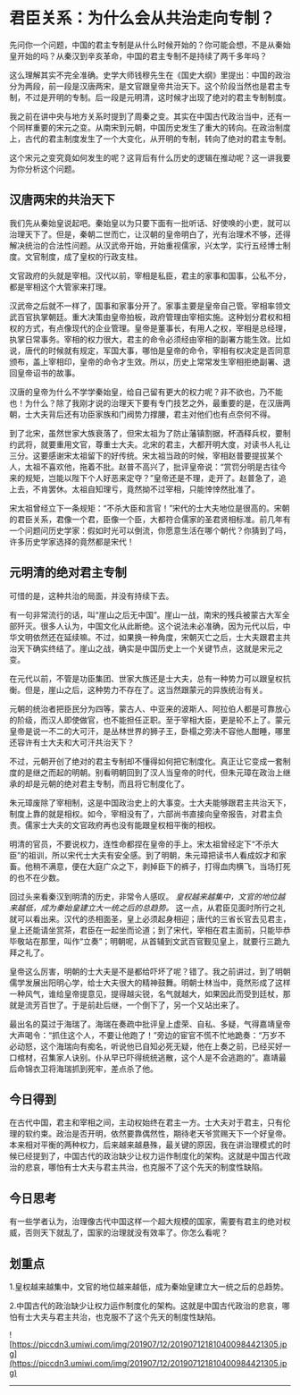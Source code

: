 # 君臣关系：为什么会从共治走向专制？

先问你一个问题，中国的君主专制是从什么时候开始的？你可能会想，不是从秦始皇开始的吗？从秦汉到辛亥革命，中国的君主专制不是持续了两千多年吗？

这么理解其实不完全准确。史学大师钱穆先生在《国史大纲》里提出：中国的政治分为两段，前一段是汉唐两宋，是文官跟皇帝共治天下。这个阶段当然也是君主专制，不过是开明的专制。后一段是元明清，这时候才出现了绝对的君主专制制度。

我之前在讲中央与地方关系时提到了周秦之变。其实在中国古代政治当中，还有一个同样重要的宋元之变。从南宋到元朝，中国历史发生了重大的转向。在政治制度上，古代的君主制度发生了一个大变化，从开明的专制，转向了绝对的君主专制。

这个宋元之变究竟如何发生的呢？这背后有什么历史的逻辑在推动呢？这一讲我要为你分析这个问题。

## 汉唐两宋的共治天下

我们先从秦始皇说起吧。秦始皇以为只要下面有一批听话、好使唤的小吏，就可以治理天下了。但是，秦朝二世而亡，让汉朝的皇帝明白了，光有治理术不够，还得解决统治的合法性问题。从汉武帝开始，开始重视儒家，兴太学，实行五经博士制度。文官制度，成了皇权的行政支柱。

文官政府的头就是宰相。汉代以前，宰相是私臣，君主的家事和国事，公私不分，都是宰相这个大管家来打理。

汉武帝之后就不一样了，国事和家事分开了。家事主要是皇帝自己管。宰相率领文武百官执掌朝廷。重大决策由皇帝拍板，政府管理由宰相实施。这种划分君权和相权的方式，有点像现代的企业管理。皇帝是董事长，有用人之权，宰相是总经理，执掌日常事务。宰相的权力很大，君主的命令必须经由宰相的副署方能生效。比如说，唐代的时候就有规定，军国大事，哪怕是皇帝的命令，宰相有权决定是否同意颁布，盖上宰相印，皇帝的命令才生效。所以，历史上常常发生宰相拒绝副署、退回皇帝诏书的故事。

汉唐的皇帝为什么不学学秦始皇，给自己留有更大的权力呢？非不欲也，乃不能也！为什么？除了我刚才说的治理天下要有专门技艺之外，最重要的是，在汉唐两朝，士大夫背后还有功臣家族和门阀势力撑腰，君主对他们也有点奈何不得。

到了北宋，虽然世家大族衰落了，但宋太祖为了防止藩镇割据，杯酒释兵权，要制约武将，就要重用文官，尊重士大夫。北宋的君主，大都开明大度，对读书人礼让三分。这要感谢宋太祖留下的好传统。宋太祖当政的时候，宰相赵普要提拔某个人，太祖不喜欢他，拖着不批。赵普不高兴了，批评皇帝说：“赏罚分明是古往今来的规矩，岂能以陛下个人好恶来定夺？”皇帝还是不理，走开了。赵普急了，追上去，不肯罢休。太祖自知理亏，竟然拗不过宰相，只能悻悻然批准了。

宋太祖曾经立下一条规矩：“不杀大臣和言官！”宋代的士大夫地位是很高的。宋朝的君臣关系，君像一个君，臣像一个臣，大都符合儒家的圣君贤相标准。前几年有一个问题问历史学家：假如时光可以倒流，你愿意生活在哪个朝代？你猜到了吗，许多历史学家选择的竟然都是宋代！

## 元明清的绝对君主专制

可惜的是，这种共治的局面，并没有持续下去。

有一句非常流行的话，叫“崖山之后无中国”。崖山一战，南宋的残兵被蒙古大军全部歼灭。很多人认为，中国文化从此断绝。这个说法未必准确，因为元代以后，中华文明依然还在延续嘛。不过，如果换一种角度，宋朝灭亡之后，士大夫跟君主共治天下确实终结了。崖山之战，确实是中国历史上一个关键节点，这就是宋元之变。

在元代以前，不管是功臣集团、世家大族还是士大夫，总有一种势力可以跟皇权抗衡。但是，崖山之后，这种势力不存在了。这当然跟蒙元的异族统治有关。

元朝的统治者把臣民分为四等，蒙古人、中亚来的波斯人、阿拉伯人都是可靠放心的阶级，而汉人即使做官，也不能担任正职。至于宰相大臣，更是轮不上了。蒙元皇帝是说一不二的大可汗，是丛林世界的狮子王，卧榻之旁决不容他人酣睡，哪里还容许有士大夫和大可汗共治天下？

不过，元朝开创了绝对的君主专制却不懂得如何把它制度化。真正让它变成一套制度的是继之而起的明朝。别看明朝回到了汉人当皇帝的时代，但朱元璋在政治上继承的却是元朝的绝对君主专制，而且将它制度化了。

朱元璋废除了宰相制，这是中国政治史上的大事变。士大夫能够跟君主共治天下，制度上靠的就是相权。如今，宰相没有了，六部尚书直接向皇帝报告，对君主负责。儒家士大夫的文官政府再也没有能跟皇权相平衡的相权。

明清的官员，不要说权力，连性命都捏在皇帝的手上。宋太祖曾经定下“不杀大臣”的祖训，所以宋代士大夫有安全感。到了明朝，朱元璋把读书人看成奴才和家畜。他稍不满意，便在大庭广众之下，剥掉臣下的裤子，打得血肉横飞，当场打死的也不在少数。

回过头来看秦汉到明清的历史，非常令人感叹。 *皇权越来越集中，文官的地位越来越低，成为秦始皇建立大一统之后的总趋势。* 这一点，从君臣见面时所行之礼就可以看出来。汉代的丞相面圣，皇上必须起身相迎；唐代的三省长官去见君主，皇上还能请坐赏茶，君臣在一起坐而论道；到了宋代，宰相在君主面前，只能毕恭毕敬站在那里，叫作“立奏”；明朝呢，从首辅到文武百官觐见皇上，就要行三跪九拜之礼了。

皇帝这么厉害，明朝的士大夫是不是都给吓坏了呢？错了。我之前讲过，到了明朝儒学发展出阳明心学，给士大夫很大的精神鼓舞。明朝士林当中，竟然形成了这样一种风气，谁给皇帝提意见，提得越尖锐，名气就越大，如果因此而受到廷杖，那就是流芳百世了。于是前赴后继，一个倒下了，另一个又站出来了。

最出名的莫过于海瑞了。海瑞在奏疏中批评皇上虚荣、自私、多疑，气得嘉靖皇帝大声喝令：“抓住这个人，不要让他跑了！”旁边的宦官不慌不忙地跪奏：“万岁不必动怒，这个海瑞向有痴名，听说他已自知必死无疑，他在上奏之前，已经买好一口棺材，召集家人诀别。仆从早已吓得统统逃散，这个人是不会逃跑的”。嘉靖最后命锦衣卫将海瑞抓到死牢，差点杀了他。

## 今日得到

在古代中国，君主和宰相之间，主动权始终在君主一方。士大夫对于君主，只有伦理的软约束。政治是否开明，依然要靠偶然性，期待老天爷赏赐天下一个好皇帝。本来相对平衡的两种权力，后来越来越悬殊，最关键的原因，我在讲治理模式的时候已经提到了，中国古代的政治缺少让权力运作制度化的架构。这就是中国古代政治的悲哀，哪怕有士大夫与君主共治，也克服不了这个先天的制度性缺陷。

## 今日思考

有一些学者认为，治理像古代中国这样一个超大规模的国家，需要有君主的绝对权威，否则天下就乱了，国家的治理就没有效率了。你怎么看呢？

## 划重点

1.皇权越来越集中，文官的地位越来越低，成为秦始皇建立大一统之后的总趋势。

2.中国古代的政治缺少让权力运作制度化的架构。这就是中国古代政治的悲哀，哪怕有士大夫与君主共治，也克服不了这个先天的制度性缺陷。

![https://piccdn3.umiwi.com/img/201907/12/201907121810400984421305.jpg](https://piccdn3.umiwi.com/img/201907/12/201907121810400984421305.jpg)

---
